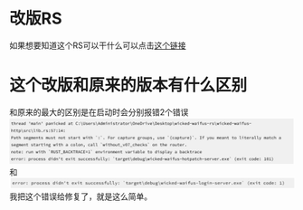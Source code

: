# 改版RS
如果想要知道这个RS可以干什么可以点击[这个链接](https://git.xeondev.com/wickedwaifus/wicked-waifus-rs)<br>
# 这个改版和原来的版本有什么区别
和原来的最大的区别是在启动时会分别报错2个错误
![](https://raw.githubusercontent.com/onodera2007/new_wickedwaifus/refs/heads/main/picture/%E5%B1%8F%E5%B9%95%E6%88%AA%E5%9B%BE%202025-06-29%20081421.png)
和
![](https://raw.githubusercontent.com/onodera2007/new_wickedwaifus/refs/heads/main/picture/%E5%B1%8F%E5%B9%95%E6%88%AA%E5%9B%BE%202025-06-29%20081437.png)
我把这个错误给修复了，就是这么简单。
